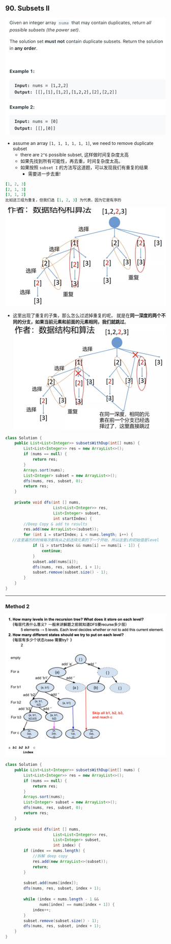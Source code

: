 ## 90. Subsets II

![](img/2022-02-05-16-07-09.png)

- assume an array `[1, 1, 1, 1, 1, 1]`, we need to remove duplicate subset
  - there are `2^6` possible subset, 这样做时间复杂度太高
  - 如果先找到所有可能性，再去重，时间复杂度太高。
  - 如果按照 `subset I` 的方法写这道题，可以发现我们有重复的结果
    - 需要进一步去重!

```ruby
[1, 2, 3]
[2, 1, 3]
[3, 1, 2]
比如这三组为重复，但我们选 [1, 2, 3] 为代表，因为它是有序的
```

![](img/2022-02-05-21-41-47.png)
- 这里出现了重复的子集，那么怎么过滤掉重复的呢，
  就是在**同一深度的两个不同的分支，如果当前元素和前面的元素相同，我们就跳过**。
![](img/2022-02-05-22-20-12.png)

```java
class Solution {
    public List<List<Integer>> subsetsWithDup(int[] nums) {
        List<List<Integer>> res = new ArrayList<>();
        if (nums == null) {
            return res;
        }
        Arrays.sort(nums);
        List<Integer> subset = new ArrayList<>();
        dfs(nums, res, subset, 0);
        return res;
    }
    
    private void dfs(int [] nums,
                     List<List<Integer>> res, 
                     List<Integer> subset, 
                     int startIndex) {
        //Deep Copy & add to results                
        res.add(new ArrayList<>(subset));
        for (int i = startIndex; i < nums.length; i++) {
   //这里遍历的时候每次都有从之前选择元素的下一个开始，所以这里i的初始值是level    
            if (i > startIndex && nums[i] == nums[i - 1]) {
                continue;
            }
            subset.add(nums[i]);
            dfs(nums, res, subset, i + 1);
            subset.remove(subset.size() - 1);
        }
    }
}
```
---

### Method 2

![](img/2022-02-05-23-09-09.png)

```java
class Solution {
    public List<List<Integer>> subsetsWithDup(int[] nums) {
        List<List<Integer>> res = new ArrayList<>();
        if (nums == null) {
            return res;
        }
        Arrays.sort(nums);
        List<Integer> subset = new ArrayList<>();
        dfs(nums, res, subset, 0);
        return res;
    }
    
    private void dfs(int [] nums,
                     List<List<Integer>> res, 
                     List<Integer> subset, 
                     int index) {
        if (index == nums.length) {
            //拆解 deep copy
            res.add(new ArrayList<>(subset));
            return;
        }
        
        subset.add(nums[index]);
        dfs(nums, res, subset, index + 1);
        
        while (index < nums.length - 1 && 
               nums[index] == nums[index + 1]) {
            index++;
        }
        subset.remove(subset.size() - 1);
        dfs(nums, res, subset, index + 1);     
    }
}
```